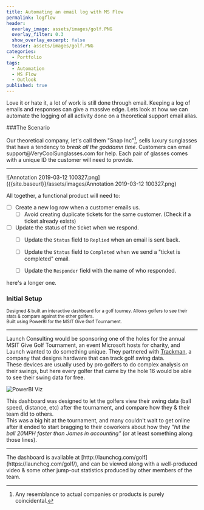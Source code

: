 ```yaml
---
title: Automating an email log with MS Flow
permalink: logflow
header:
  overlay_image: assets/images/golf.PNG
  overlay_filter: 0.3
  show_overlay_excerpt: false
  teaser: assets/images/golf.PNG
categories:
  - Portfolio
tags:
  - Automation
  - MS Flow
  - Outlook
published: true
---
```


Love it or hate it, a lot of work is still done through email. Keeping a log of emails and responses can give a massive edge.
Lets look at how we can automate the logging of all activity done on a theoretical support email alias.


###The Scenario

Our theoretical company, let's call them "Snap Inc"[^coincidence], sells luxury sunglasses that have a tendency to *break all the goddamn time*. Customers can email support@VeryCoolSunglasses<nolink>.com for help. Each pair of glasses comes with a unique ID the customer will need to provide.
  
[^coincidence]: Any resemblance to actual companies or products is purely coincidental.

<hr>
![Annotation 2019-03-12 100327.png]({{site.baseurl}}/assets/images/Annotation 2019-03-12 100327.png)

All together, a functional product will need to:
- [ ]  Create a new log row when a customer emails us.  
	- [ ]  Avoid creating duplicate tickets for the same customer. (Check if a ticket already exists)  
- [ ]  Update the status of the ticket when we respond.  
	- [ ]   Update the `Status` field to `Replied` when an email is sent back.  
	- [ ]   Update the `Status` field to `Completed` when we send a "ticket is completed" email.  
	- [ ]   Update the `Responder` field with the name of who responded. 
  


here's a longer one.

[^1]: Here's one with multiple paragraphs and code.

    Indent paragraphs to include them in the footnote.

    `{ my code }`

    Add as many paragraphs as you like.

### Initial Setup

<small>Designed & built an interactive dashboard for a golf tourney. Allows golfers to see their stats & compare against the other golfers.<br>Built using PowerBI for the MSIT Give Golf Tournament.</small>
<hr>

Launch Consulting would be sponsoring one of the holes for the annual MSIT Give Golf Tournament, an event Microsoft hosts for charity, and Launch wanted to do something unique. They partnered with <a href="https://trackmangolf.com/" target="_blank">Trackman</a>, a company that designs hardware that can track golf swing data.
<br>These devices are usually used by pro golfers to do complex analysis on their swings, but here every golfer that came by the hole 16 would be able to see their swing data for free.

![PowerBI Viz]({{site.url}}{{site.baseurl}}/assets/images/golf.PNG)

This dashboard was designed to let the golfers view their swing data (ball speed, distance, etc) after the tournament, and compare how they & their team did to others.
<br> This was a big hit at the tournament, and many couldn't wait to get online after it ended to start bragging to their coworkers about how they _"hit the ball 20MPH faster than James in accounting"_ (or at least something along those lines).


<hr>
The dashboard is available at [http://launchcg.com/golf](https://launchcg.com/golf/), and can be viewed along with a well-produced video & some other jump-out statistics produced by other members of the team.
